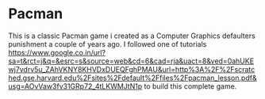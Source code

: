 # Pacman
This is a classic Pacman game i created as a Computer Graphics defaulters punishment a couple of years ago.
I followed one of tutorials https://www.google.co.in/url?sa=t&rct=j&q=&esrc=s&source=web&cd=6&cad=rja&uact=8&ved=0ahUKEwj7vdrv5u_ZAhVKNY8KHVDxDUEQFghPMAU&url=http%3A%2F%2Fscratched.gse.harvard.edu%2Fsites%2Fdefault%2Ffiles%2Fpacman_lesson.pdf&usg=AOvVaw3fv31GRp72_4tLKWMJtN1p
to build this complete game.
